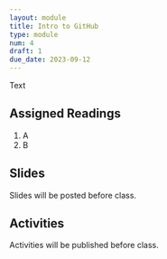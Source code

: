 ```yaml
---
layout: module
title: Intro to GitHub
type: module
num: 4
draft: 1
due_date: 2023-09-12
---
```


Text

## Assigned Readings

1. A
2. B

## Slides
Slides will be posted before class.


## Activities
Activities will be published before class.
